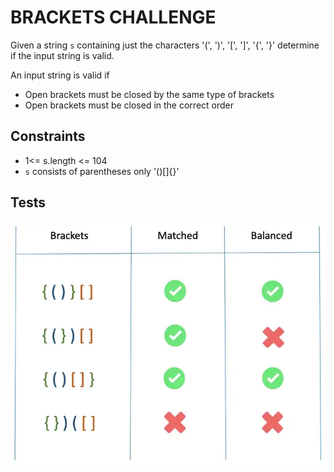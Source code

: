 # BRACKETS CHALLENGE

Given a string `s` containing just the characters '(', ')', '[', ']', '{', '}'
determine if the input string is valid.

An input string is valid if
- Open brackets must be closed by the same type of brackets
- Open brackets must be closed in the correct order

## Constraints
- 1<= s.length <= 104
- `s` consists of parentheses only '()[]{}'

## Tests
<img src="./image.png" />